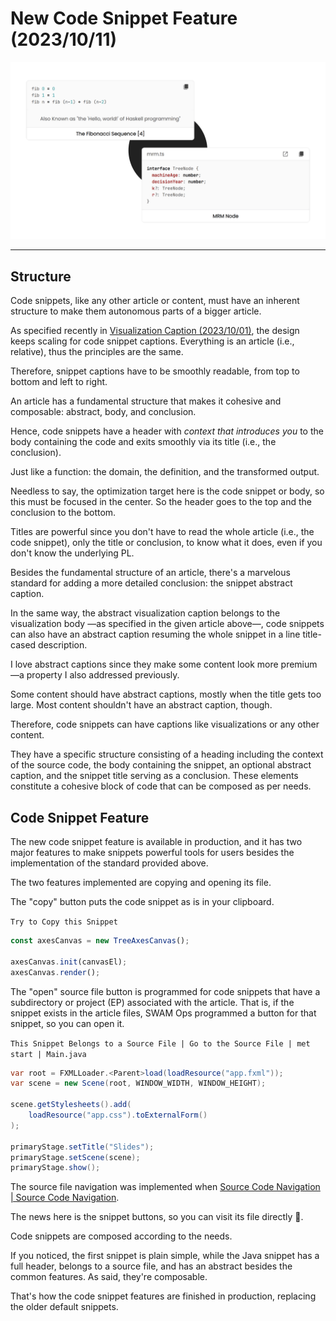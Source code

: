 <!-- Copyright (c) 2023 Tobias Briones. All rights reserved. -->
<!-- SPDX-License-Identifier: CC-BY-4.0 -->
<!-- This file is part of https://github.com/tobiasbriones/blog -->

# New Code Snippet Feature (2023/10/11)

![](new-code-snippet-feature-2023-10-11.png)

---

## Structure

Code snippets, like any other article or content, must have an inherent
structure to make them autonomous parts of a bigger article.

As specified recently in
[Visualization Caption (2023/10/01)](/visualization-caption-2023-10-01), the
design keeps scaling for code snippet captions. Everything is an article (i.e.,
relative), thus the principles are the same.

Therefore, snippet captions have to be smoothly readable, from top to bottom and
left to right.

An article has a fundamental structure that makes it cohesive and composable:
abstract, body, and conclusion.

Hence, code snippets have a header with *context that introduces you* to the
body containing the code and exits smoothly via its title (i.e., the
conclusion).

Just like a function: the domain, the definition, and the transformed output.

Needless to say, the optimization target here is the code snippet or body, so
this must be focused in the center. So the header goes to the top and the
conclusion to the bottom.

Titles are powerful since you don't have to read the whole article (i.e., the
code snippet), only the title or conclusion, to know what it does, even if you
don't know the underlying PL.

Besides the fundamental structure of an article, there's a marvelous standard
for adding a more detailed conclusion: the snippet abstract caption.

In the same way, the abstract visualization caption belongs to the visualization
body —as specified in the given article above—, code snippets can also have an
abstract caption resuming the whole snippet in a line title-cased description.

I love abstract captions since they make some content look more premium —a
property I also addressed previously.

Some content should have abstract captions, mostly when the title gets too
large. Most content shouldn't have an abstract caption, though.

Therefore, code snippets can have captions like visualizations or any other
content.

They have a specific structure consisting of a heading including the context of
the source code, the body containing the snippet, an optional abstract caption,
and the snippet title serving as a conclusion. These elements constitute a
cohesive block of code that can be composed as per needs.

## Code Snippet Feature

The new code snippet feature is available in production, and it has two major
features to make snippets powerful tools for users besides the implementation
of the standard provided above.

The two features implemented are copying and opening its file.

The "copy" button puts the code snippet as is in your clipboard.

`Try to Copy this Snippet`

```ts
const axesCanvas = new TreeAxesCanvas();

axesCanvas.init(canvasEl);
axesCanvas.render();
```

The "open" source file button is programmed for code snippets that have a
subdirectory or project (EP) associated with the article. That is, if the
snippet exists in the article files, SWAM Ops programmed a button for that
snippet, so you can open it.

`This Snippet Belongs to a Source File | Go to the Source File | met start | Main.java`

```java
var root = FXMLLoader.<Parent>load(loadResource("app.fxml"));
var scene = new Scene(root, WINDOW_WIDTH, WINDOW_HEIGHT);

scene.getStylesheets().add(
    loadResource("app.css").toExternalForm()
);

primaryStage.setTitle("Slides");
primaryStage.setScene(scene);
primaryStage.show();
```

The source file navigation was implemented when
[Source Code Navigation \| Source Code Navigation](/new-article-and-code-navigation-features-2023-09-09#source-code-navigation).

The news here is the snippet buttons, so you can visit its file directly 🎉.

Code snippets are composed according to the needs.

If you noticed, the first snippet is plain simple, while the Java snippet has a
full header, belongs to a source file, and has an abstract besides the common
features. As said, they're composable.

That's how the code snippet features are finished in production, replacing the
older default snippets.
